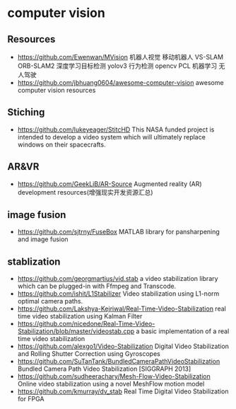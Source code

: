 # computer vision

## Resources
- https://github.com/Ewenwan/MVision
机器人视觉 移动机器人 VS-SLAM ORB-SLAM2 深度学习目标检测 yolov3 行为检测 opencv PCL 机器学习 无人驾驶 
- https://github.com/jbhuang0604/awesome-computer-vision
awesome computer vision resources

## Stiching
- https://github.com/lukeyeager/StitcHD
This NASA funded project is intended to develop a video system which will ultimately replace windows on their spacecrafts.

## AR&VR
- https://github.com/GeekLiB/AR-Source
Augmented reality (AR) development resources(增强现实开发资源汇总)

## image fusion
- https://github.com/sjtrny/FuseBox
MATLAB library for pansharpening and image fusion

## stablization
- https://github.com/georgmartius/vid.stab
a video stabilization library which can be plugged-in with Ffmpeg and Transcode.
- https://github.com/ishit/L1Stabilizer
Video stabilization using L1-norm optimal camera paths.
- https://github.com/Lakshya-Kejriwal/Real-Time-Video-Stabilization
real time video stabilization using Kalman Filter
- https://github.com/nicedone/Real-Time-Video-Stabilization/blob/master/videostab.cpp
a basic implementation of a real time video stabilization
- https://github.com/alexgo1/Video-Stabilization
Digital Video Stabilization and Rolling Shutter Correction using Gyroscopes
- https://github.com/SuTanTank/BundledCameraPathVideoStabilization
Bundled Camera Path Video Stabilization [SIGGRAPH 2013]
- https://github.com/sudheerachary/Mesh-Flow-Video-Stabilization
Online video stabilization using a novel MeshFlow motion model
- https://github.com/kmurray/dv_stab
Real Time Digital Video Stabilization for FPGA


